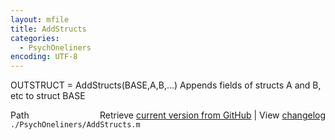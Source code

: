 ```yaml
---
layout: mfile
title: AddStructs
categories:
  - PsychOneliners
encoding: UTF-8
---
```


OUTSTRUCT = AddStructs\(BASE,A,B,...\)
Appends fields of structs A and B, etc to struct BASE


<div class="code_header" style="text-align:right;">
  <span style="float:left;">Path&nbsp;&nbsp;</span> <span class="counter">Retrieve <a href=
  "https://raw.github.com/Psychtoolbox-3/Psychtoolbox-3/beta/./PsychOneliners/AddStructs.m">current version from GitHub</a> | View <a href=
  "https://github.com/Psychtoolbox-3/Psychtoolbox-3/commits/beta/./PsychOneliners/AddStructs.m">changelog</a></span>
</div>
<div class="code">
  <code>./PsychOneliners/AddStructs.m</code>
</div>
